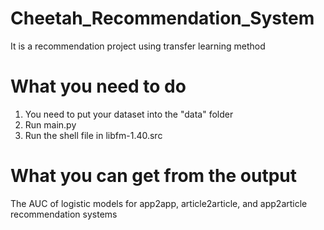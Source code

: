 # Cheetah_Recommendation_System
It is a recommendation project using transfer learning method

# What you need to do
1. You need to put your dataset into the "data" folder
2. Run main.py
3. Run the shell file in libfm-1.40.src

# What you can get from the output
The AUC of logistic models for app2app, article2article, and app2article recommendation systems
